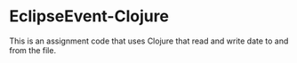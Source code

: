 # EclipseEvent-Clojure
This is an assignment code that uses Clojure that read and write date to and from the file. 
